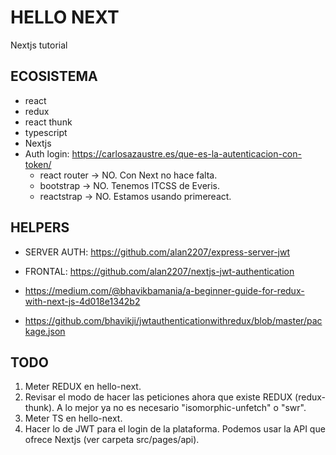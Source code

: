 # HELLO NEXT

Nextjs tutorial

## ECOSISTEMA

- react
- redux
- react thunk
- typescript
- Nextjs
- Auth login: https://carlosazaustre.es/que-es-la-autenticacion-con-token/
    - react router -> NO. Con Next no hace falta.
    - bootstrap -> NO. Tenemos ITCSS de Everis.
    - reactstrap -> NO. Estamos usando primereact.

## HELPERS

- SERVER AUTH: https://github.com/alan2207/express-server-jwt
- FRONTAL: https://github.com/alan2207/nextjs-jwt-authentication

- https://medium.com/@bhavikbamania/a-beginner-guide-for-redux-with-next-js-4d018e1342b2
- https://github.com/bhavikji/jwtauthenticationwithredux/blob/master/package.json

## TODO

1. Meter REDUX en hello-next.
2. Revisar el modo de hacer las peticiones ahora que existe REDUX (redux-thunk). A lo mejor ya no es necesario "isomorphic-unfetch" o "swr".
3. Meter TS en hello-next.
4. Hacer lo de JWT para el login de la plataforma. Podemos usar la API que ofrece Nextjs (ver carpeta src/pages/api).